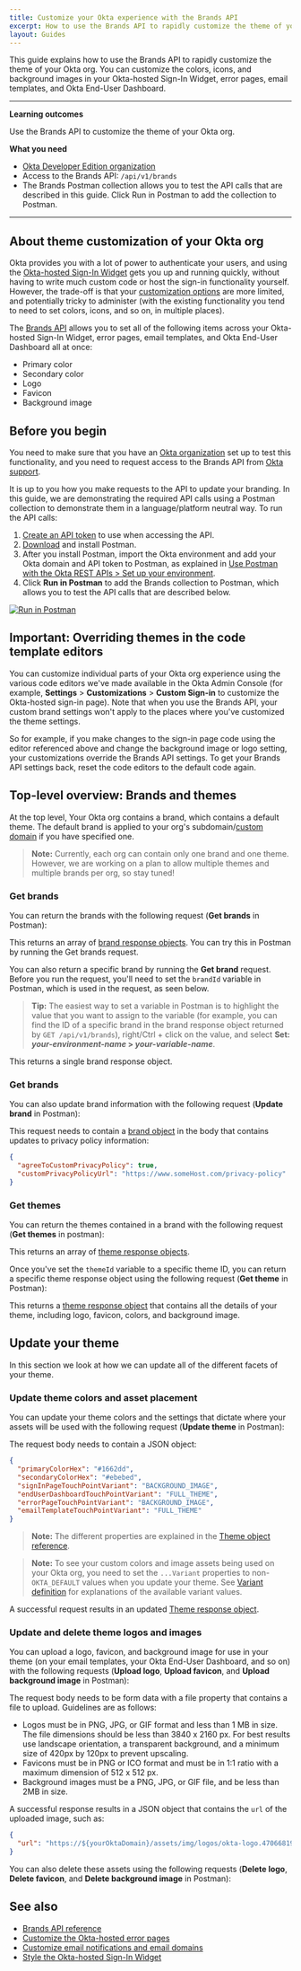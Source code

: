 ```yaml
---
title: Customize your Okta experience with the Brands API
excerpt: How to use the Brands API to rapidly customize the theme of your Okta org
layout: Guides
---
```


This guide explains how to use the Brands API to rapidly customize the theme of your Okta org. You can customize the colors, icons, and background images in your Okta-hosted Sign-In Widget, error pages, email templates, and Okta End-User Dashboard.

---

**Learning outcomes**

Use the Brands API to customize the theme of your Okta org.

**What you need**

* [Okta Developer Edition organization](https://developer.okta.com/signup)
* Access to the Brands API: `/api/v1/brands`
* The Brands Postman collection allows you to test the API calls that are described in this guide. Click Run in Postman to add the collection to Postman.



---

## About theme customization of your Okta org

Okta provides you with a lot of power to authenticate your users, and using the [Okta-hosted Sign-In Widget](/docs/concepts/hosted-vs-embedded/#okta-hosted-widget) gets you up and running quickly, without having to write much custom code or host the sign-in functionality yourself. However, the trade-off is that your [customization options](/docs/guides/custom-widget/) are more limited, and potentially tricky to administer (with the existing functionality you tend to need to set colors, icons, and so on, in multiple places).

The [Brands API](/docs/reference/api/brands/) allows you to set all of the following items across your Okta-hosted Sign-In Widget, error pages, email templates, and Okta End-User Dashboard all at once:

* Primary color
* Secondary color
* Logo
* Favicon
* Background image

## Before you begin

You need to make sure that you have an [Okta organization](/docs/guides/quickstart/cli/main/#create-your-okta-organization) set up to test this functionality, and you need to request access to the Brands API from [Okta support](https://support.okta.com/help).

It is up to you how you make requests to the API to update your branding. In this guide, we are demonstrating the required API calls using a Postman collection to demonstrate them in a language/platform neutral way. To run the API calls:

1. [Create an API token](/docs/guides/create-an-api-token/) to use when accessing the API.
1. [Download](https://www.postman.com/downloads/) and install Postman.
1. After you install Postman, import the Okta environment and add your Okta domain and API token to Postman, as explained in [Use Postman with the Okta REST APIs > Set up your environment](/code/rest/#set-up-your-environment).
1. Click **Run in Postman** to add the Brands collection to Postman, which allows you to test the API calls that are described below.

[![Run in Postman](https://run.pstmn.io/button.svg)](https://app.getpostman.com/run-collection/1d58ab8a3909dd6a3cfb)

## Important: Overriding themes in the code template editors

You can customize individual parts of your Okta org experience using the various code editors we've made available in the Okta Admin Console (for example, **Settings** > **Customizations** > **Custom Sign-in** to customize the Okta-hosted sign-in page). Note that when you use the Brands API, your custom brand settings won't apply to the places where you've customized the theme settings.

So for example, if you make changes to the sign-in page code using the editor referenced above and change the background image or logo setting, your customizations override the Brands API settings. To get your Brands API settings back, reset the code editors to the default code again.

## Top-level overview: Brands and themes

At the top level, Your Okta org contains a brand, which contains a default theme. The default brand is applied to your org's subdomain/[custom domain](/docs/guides/custom-url-domain/) if you have specified one.

  > **Note:** Currently, each org can contain only one brand and one theme. However, we are working on a plan to allow multiple themes and multiple brands per org, so stay tuned!

### Get brands

You can return the brands with the following request (**Get brands** in Postman):

<ApiOperation method="get" url="/api/v1/brands" />

This returns an array of [brand response objects](/docs/reference/api/brands/#brand-response-object). You can try this in Postman by running the Get brands request.

You can also return a specific brand by running the **Get brand** request. Before you run the request, you'll need to set the `brandId` variable in Postman, which is used in the request, as seen below.

  > **Tip:** The easiest way to set a variable in Postman is to highlight the value that you want to assign to the variable (for example, you can find the ID of a specific brand in the brand response object returned by `GET /api/v1/brands`), right/Ctrl + click on the value, and select **Set: _your-environment-name_ > _your-variable-name_**.

<ApiOperation method="get" url="/api/v1/brands/${brandId}" />

This returns a single brand response object.

### Get brands

You can also update brand information with the following request (**Update brand** in Postman):

<ApiOperation method="put" url="/api/v1/brands/${brandId}" />

This request needs to contain a [brand object](/docs/reference/api/brands/#brand-object) in the body that contains updates to privacy policy information:

``` json
{
  "agreeToCustomPrivacyPolicy": true,
  "customPrivacyPolicyUrl": "https://www.someHost.com/privacy-policy"
}
```

### Get themes

You can return the themes contained in a brand with the following request (**Get themes** in postman):

<ApiOperation method="get" url="/api/v1/brands/${brandId}/themes" />

This returns an array of [theme response objects](/docs/reference/api/brands/#theme-response-object).

Once you've set the `themeId` variable to a specific theme ID, you can return a specific theme response object using the following request (**Get theme** in Postman):

<ApiOperation method="get" url="/api/v1/brands/${brandId}/themes/${themeId}" />

This returns a [theme response object](/docs/reference/api/brands/#theme-response-object) that contains all the details of your theme, including logo, favicon, colors, and background image.

## Update your theme

In this section we look at how we can update all of the different facets of your theme.

### Update theme colors and asset placement

You can update your theme colors and the settings that dictate where your assets will be used with the following request (**Update theme** in Postman):

<ApiOperation method="put" url="/api/v1/brands/${brandId}/themes/${themeId}" />

The request body needs to contain a JSON object:

``` json
{
  "primaryColorHex": "#1662dd",
  "secondaryColorHex": "#ebebed",
  "signInPageTouchPointVariant": "BACKGROUND_IMAGE",
  "endUserDashboardTouchPointVariant": "FULL_THEME",
  "errorPageTouchPointVariant": "BACKGROUND_IMAGE",
  "emailTemplateTouchPointVariant": "FULL_THEME"
}
```

  > **Note:** The different properties are explained in the [Theme object reference](/docs/reference/api/brands/#theme-object).

  > **Note:** To see your custom colors and image assets being used on your Okta org, you need to set the `...Variant` properties to non-`OKTA_DEFAULT` values when you update your theme. See [Variant definition](/docs/reference/api/brands/#variant-definition) for explanations of the available variant values.

A successful request results in an updated [Theme response object](/docs/reference/api/brands/#theme-response-object).

### Update and delete theme logos and images

You can upload a logo, favicon, and background image for use in your theme (on your email templates, your Okta End-User Dashboard, and so on) with the following requests (**Upload logo**, **Upload favicon**, and **Upload background image** in Postman):

<ApiOperation method="post" url="/api/v1/brands/${brandId}/themes/${themeId}/logo" />
<ApiOperation method="post" url="/api/v1/brands/${brandId}/themes/${themeId}/favicon" />
<ApiOperation method="post" url="/api/v1/brands/${brandId}/themes/${themeId}/background-image" />

The request body needs to be form data with a file property that contains a file to upload. Guidelines are as follows:

* Logos must be in PNG, JPG, or GIF format and less than 1 MB in size. The file dimensions should be less than 3840 x 2160 px. For best results use landscape orientation, a transparent background, and a minimum size of 420px by 120px to prevent upscaling.
* Favicons must be in PNG or ICO format and must be in 1:1 ratio with a maximum dimension of 512 x 512 px.
* Background images must be a PNG, JPG, or GIF file, and be less than 2MB in size.

A successful response results in a JSON object that contains the `url` of the uploaded image, such as:

``` json
{
  "url": "https://${yourOktaDomain}/assets/img/logos/okta-logo.47066819ac7db5c13f4c431b2687cef6.png"
}
```

You can also delete these assets using the following requests (**Delete logo**, **Delete favicon**, and **Delete background image** in Postman):

<ApiOperation method="delete" url="/api/v1/brands/${brandId}/themes/${themeId}/logo" />
<ApiOperation method="delete" url="/api/v1/brands/${brandId}/themes/${themeId}/favicon" />
<ApiOperation method="delete" url="/api/v1/brands/${brandId}/themes/${themeId}/background-image" />

## See also

* [Brands API reference](/docs/reference/api/brands/)
* [Customize the Okta-hosted error pages](/docs/guides/custom-error-pages/)
* [Customize email notifications and email domains](/docs/guides/custom-email/)
* [Style the Okta-hosted Sign-In Widget](/docs/guides/custom-widget/main/#style-the-okta-hosted-sign-in-widget)
